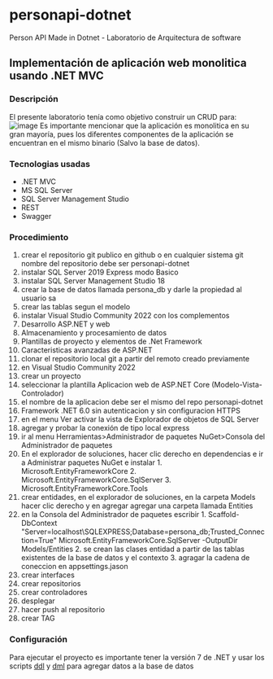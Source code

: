 # personapi-dotnet
Person API Made in Dotnet - Laboratorio de Arquitectura de software

## Implementación de aplicación web monolitica usando .NET MVC
### Descripción
El presente laboratorio tenía como objetivo construir un CRUD para:
![image](https://user-images.githubusercontent.com/59931437/235251847-ebd40f41-fcd0-479e-8f26-565ea7c56f87.png)
Es importante mencionar que la aplicación es monolitica en su gran mayoría, pues los diferentes componentes de la aplicación se encuentran en el mismo binario (Salvo la base de datos).

### Tecnologias usadas
- .NET MVC
- MS SQL Server
- SQL Server Management Studio
- REST
- Swagger

### Procedimiento
1. crear el repositorio git publico en github o en cualquier sistema git nombre del repositorio debe ser personapi-dotnet
2. instalar SQL Server 2019 Express modo Basico
3. instalar SQL Server Management Studio 18
4. crear la base de datos llamada persona_db y darle la propiedad al usuario sa
5. crear las tablas segun el modelo
6. instalar Visual Studio Community 2022 con los complementos
  1. Desarrollo ASP.NET y web
  2. Almacenamiento y procesamiento de datos
  3. Plantillas de proyecto y elementos de .Net Framework 
  4. Caracteristicas avanzadas de ASP.NET
7. clonar el repositorio local git a partir del remoto creado previamente
8. en Visual Studio Community 2022
  1. crear un proyecto 
  2. seleccionar la plantilla Aplicacion web de ASP.NET Core (Modelo-Vista-Controlador)
  3. el nombre de la aplicacion debe ser el mismo del repo personapi-dotnet
  4. Framework .NET 6.0 sin autenticacion y sin configuracion HTTPS
  5. en el menu Ver activar la vista de Explorador de objetos de SQL Server
  6. agregar y probar la conexión de tipo local express
  7. ir al menu Herramientas>Administrador de paquetes NuGet>Consola del Administrador de paquetes
  8. En el explorador de soluciones, hacer clic derecho en dependencias e ir a Administrar paquetes NuGet e instalar
    1. Microsoft.EntityFrameworkCore
    2. Microsoft.EntityFrameworkCore.SqlServer
    3. Microsoft.EntityFrameworkCore.Tools
  9. crear entidades, en el explorador de soluciones, en la carpeta Models hacer clic derecho y en agregar agregar una carpeta llamada Entities
  10. en la Consola del Administrador de paquetes escribir 
    1. Scaffold-DbContext "Server=localhost\SQLEXPRESS;Database=persona_db;Trusted_Connection=True" Microsoft.EntityFrameworkCore.SqlServer -OutputDir Models/Entities
    2. se crean las clases entidad a partir de las tablas existentes de la base de datos y el contexto
    3. agragar la cadena de coneccion en appsettings.jason
  11. crear interfaces
  12. crear repositorios
  13. crear controladores 
  14. desplegar 
 9. hacer push al repositorio
10. crear TAG

### Configuración
Para ejecutar el proyecto es importante tener la versión 7 de .NET y usar los scripts [ddl](https://github.com/nclsbayona/personapi-dotnet/blob/master/ddl.sql) y [dml](https://github.com/nclsbayona/personapi-dotnet/blob/master/dml.sql) para agregar datos a la base de datos
